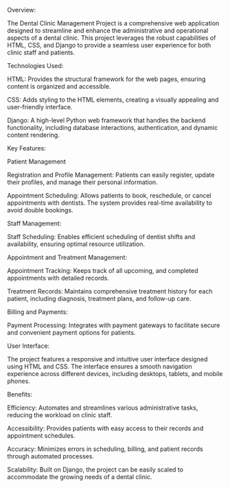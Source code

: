 Overview:

The Dental Clinic Management Project is a comprehensive web application designed to streamline and enhance the administrative and operational aspects of a dental clinic. This project leverages the robust capabilities of HTML, CSS, and Django to provide a seamless user experience for both clinic staff and patients.


Technologies Used:

HTML: Provides the structural framework for the web pages, ensuring content is organized and accessible.

CSS: Adds styling to the HTML elements, creating a visually appealing and user-friendly interface.

Django: A high-level Python web framework that handles the backend functionality, including database interactions, authentication, and dynamic content rendering.




Key Features:

Patient Management

Registration and Profile Management: Patients can easily register, update their profiles, and manage their personal information.

Appointment Scheduling: Allows patients to book, reschedule, or cancel appointments with dentists. The system provides real-time availability to avoid double bookings.



Staff Management:

Staff Scheduling: Enables efficient scheduling of dentist shifts and availability, ensuring optimal resource utilization.



Appointment and Treatment Management:

Appointment Tracking: Keeps track of all upcoming, and completed appointments with detailed records.

Treatment Records: Maintains comprehensive treatment history for each patient, including diagnosis, treatment plans, and follow-up care.



Billing and Payments:

Payment Processing: Integrates with payment gateways to facilitate secure and convenient payment options for patients.



User Interface:

The project features a responsive and intuitive user interface designed using HTML and CSS. The interface ensures a smooth navigation experience across different devices, including desktops, tablets, and mobile phones.



Benefits:

Efficiency: Automates and streamlines various administrative tasks, reducing the workload on clinic staff.

Accessibility: Provides patients with easy access to their records and appointment schedules.

Accuracy: Minimizes errors in scheduling, billing, and patient records through automated processes.

Scalability: Built on Django, the project can be easily scaled to accommodate the growing needs of a dental clinic.
